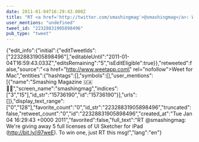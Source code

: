```yaml
---
date: 2011-01-04T16:29:43.000Z
title: "RT <a href='http://twitter.com/smashingmag'>@smashingmag</a>: We're giving away 5 full licenses of UI Sketcher for iPad (http://bit.ly/i97weE). To win one, just RT this msg!″"
user_mentions: "undefined"
tweet_id: "22328831905898496"
pub_type: "tweet"
---
```

{"edit_info":{"initial":{"editTweetIds":["22328831905898496"],"editableUntil":"2011-01-04T16:59:43.033Z","editsRemaining":"5","isEditEligible":true}},"retweeted":false,"source":"<a href=\"http://www.weetapp.com\" rel=\"nofollow\">Weet for Mac</a>","entities":{"hashtags":[],"symbols":[],"user_mentions":[{"name":"Smashing Magazine 🇺🇦 🏳️‍🌈","screen_name":"smashingmag","indices":["3","15"],"id_str":"15736190","id":"15736190"}],"urls":[]},"display_text_range":["0","128"],"favorite_count":"0","id_str":"22328831905898496","truncated":false,"retweet_count":"0","id":"22328831905898496","created_at":"Tue Jan 04 16:29:43 +0000 2011","favorited":false,"full_text":"RT @smashingmag: We're giving away 5 full licenses of UI Sketcher for iPad (http://bit.ly/i97weE). To win one, just RT this msg!","lang":"en"}
